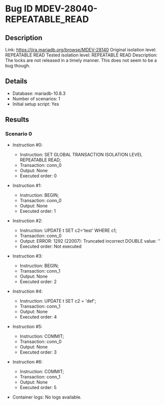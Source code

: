 # Bug ID MDEV-28040-REPEATABLE_READ

## Description

Link:                     https://jira.mariadb.org/browse/MDEV-28140
Original isolation level: REPEATABLE READ
Tested isolation level:   REPEATABLE READ
Description:              The locks are not released in a timely manner. This does not seem to be a bug though.


## Details
 * Database: mariadb-10.8.3
 * Number of scenarios: 1
 * Initial setup script: Yes

## Results
### Scenario 0
 * Instruction #0:
     - Instruction:  SET GLOBAL TRANSACTION ISOLATION LEVEL REPEATABLE READ;
     - Transaction: conn_0
     - Output: None
     - Executed order: 0
 * Instruction #1:
     - Instruction:  BEGIN;
     - Transaction: conn_0
     - Output: None
     - Executed order: 1
 * Instruction #2:
     - Instruction:  UPDATE t SET c2='test' WHERE c1;
     - Transaction: conn_0
     - Output: ERROR: 1292 (22007): Truncated incorrect DOUBLE value: ''
     - Executed order: Not executed
 * Instruction #3:
     - Instruction:  BEGIN;
     - Transaction: conn_1
     - Output: None
     - Executed order: 2
 * Instruction #4:
     - Instruction:  UPDATE t SET c2 = 'def';
     - Transaction: conn_1
     - Output: None
     - Executed order: 4
 * Instruction #5:
     - Instruction:  COMMIT;
     - Transaction: conn_0
     - Output: None
     - Executed order: 3
 * Instruction #6:
     - Instruction:  COMMIT;
     - Transaction: conn_1
     - Output: None
     - Executed order: 5

 * Container logs:
   No logs available.
